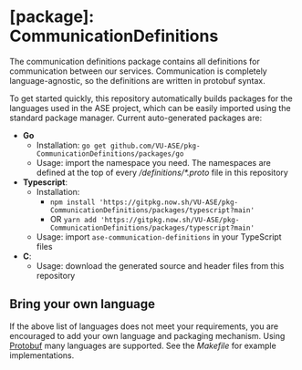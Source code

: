 # [package]: CommunicationDefinitions

The communication definitions package contains all definitions for communication between our services. Communication is completely language-agnostic, so the definitions are written in protobuf syntax.

To get started quickly, this repository automatically builds packages for the languages used in the ASE project, which can be easily imported using the standard package manager. Current auto-generated packages are:

- **Go**
    - Installation: `go get github.com/VU-ASE/pkg-CommunicationDefinitions/packages/go`
    - Usage: import the namespace you need. The namespaces are defined at the top of every _/definitions/*.proto_ file in this repository
- **Typescript**: 
    - Installation:
        - `npm install 'https://gitpkg.now.sh/VU-ASE/pkg-CommunicationDefinitions/packages/typescript?main'`
        - OR `yarn add 'https://gitpkg.now.sh/VU-ASE/pkg-CommunicationDefinitions/packages/typescript?main'`
    - Usage: import `ase-communication-definitions` in your TypeScript files
- **C**:
    - Usage: download the generated source and header files from this repository

## Bring your own language

If the above list of languages does not meet your requirements, you are encouraged to add your own language and packaging mechanism. Using [Protobuf](https://github.com/protocolbuffers/protobuf) many languages are supported. See the *Makefile* for example implementations.